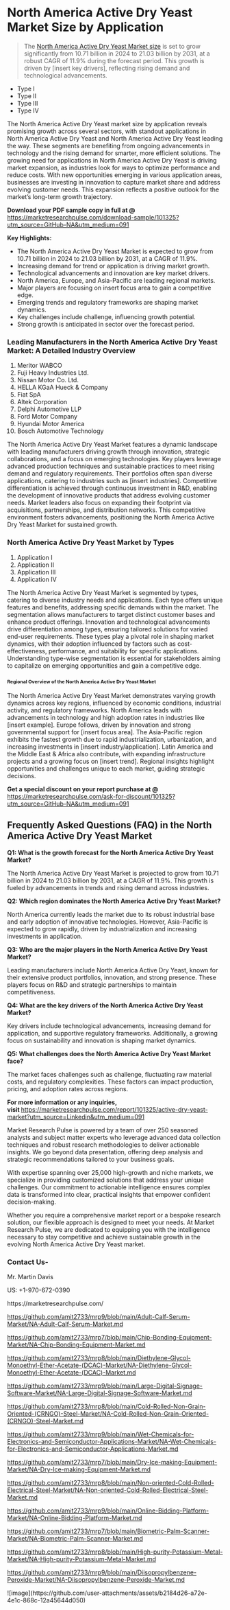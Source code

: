 <h1>North America Active Dry Yeast Market&nbsp;Size by Application</h1><blockquote><p>The <a href="https://marketresearchpulse.com/download-sample/101325?utm_source=GitHub-NA&amp;utm_medium=091">North America Active Dry Yeast Market size</a> is set to grow significantly from 10.71 billion in 2024 to 21.03 billion by 2031, at a robust CAGR of 11.9% during the forecast period. This growth is driven by [insert key drivers], reflecting rising demand and technological advancements.</p></blockquote><ul><li>Type I <li> Type II <li> Type III <li> Type IV</li></ul><p>The North America Active Dry Yeast market size by application reveals promising growth across several sectors, with standout applications in North America Active Dry Yeast and North America Active Dry Yeast leading the way. These segments are benefiting from ongoing advancements in technology and the rising demand for smarter, more efficient solutions. The growing need for applications in North America Active Dry Yeast is driving market expansion, as industries look for ways to optimize performance and reduce costs. With new opportunities emerging in various application areas, businesses are investing in innovation to capture market share and address evolving customer needs. This expansion reflects a positive outlook for the market’s long-term growth trajectory.</p><p><strong>Download your PDF sample copy in full at @ </strong><a href="https://marketresearchpulse.com/download-sample/101325?utm_source=GitHub-NA&amp;utm_medium=091">https://marketresearchpulse.com/download-sample/101325?utm_source=GitHub-NA&amp;utm_medium=091</a></p><p><strong>Key Highlights: </strong></p><ul><li>The North America Active Dry Yeast Market is expected to grow from 10.71 billion in 2024 to 21.03 billion by 2031, at a CAGR of 11.9%.</li><li>Increasing demand for trend or application is driving market growth.</li><li>Technological advancements and innovation are key market drivers.</li><li>North America, Europe, and Asia-Pacific are leading regional markets.</li><li>Major players are focusing on insert focus area to gain a competitive edge.</li><li>Emerging trends and regulatory frameworks are shaping market dynamics.</li><li>Key challenges include challenge, influencing growth potential.</li><li>Strong growth is anticipated in sector over the forecast period.</li></ul><h3>Leading Manufacturers in the North America Active Dry Yeast Market: A Detailed Industry Overview</h3><ol><li>Meritor WABCO</li><li>Fuji Heavy Industries Ltd.</li><li>Nissan Motor Co. Ltd.</li><li>HELLA KGaA Hueck & Company</li><li>Fiat SpA</li><li>Altek Corporation</li><li>Delphi Automotive LLP</li><li>Ford Motor Company</li><li>Hyundai Motor America</li><li>Bosch Automotive Technology</li></ol><div class="flex max-w-full flex-col flex-grow"><div class="min-h-8 text-message flex w-full flex-col items-end gap-2 whitespace-normal break-words [.text-message+&amp;]:mt-5" dir="auto" data-message-author-role="assistant" data-message-id="fd8432e4-4910-450d-b182-61b7bfb0a01f" data-message-model-slug="gpt-4o"><div class="flex w-full flex-col gap-1 empty:hidden first:pt-[3px]"><div class="markdown prose w-full break-words dark:prose-invert light"><p>The North America Active Dry Yeast Market features a dynamic landscape with leading manufacturers driving growth through innovation, strategic collaborations, and a focus on emerging technologies. Key players leverage advanced production techniques and sustainable practices to meet rising demand and regulatory requirements. Their portfolios often span diverse applications, catering to industries such as [insert industries]. Competitive differentiation is achieved through continuous investment in R&amp;D, enabling the development of innovative products that address evolving customer needs. Market leaders also focus on expanding their footprint via acquisitions, partnerships, and distribution networks. This competitive environment fosters advancements, positioning the North America Active Dry Yeast Market for sustained growth.</p></div></div></div></div><h3>North America Active Dry Yeast Market by Types</h3><ol><li>Application I <li> Application II <li> Application III <li> Application IV</li></ol><div class="flex max-w-full flex-col flex-grow"><div class="min-h-8 text-message flex w-full flex-col items-end gap-2 whitespace-normal break-words [.text-message+&amp;]:mt-5" dir="auto" data-message-author-role="assistant" data-message-id="084470be-0bb7-4664-bddf-5156b4f41249" data-message-model-slug="gpt-4o-mini"><div class="flex w-full flex-col gap-1 empty:hidden first:pt-[3px]"><div class="markdown prose w-full break-words dark:prose-invert light"><p>The North America Active Dry Yeast Market is segmented by types, catering to diverse industry needs and applications. Each type offers unique features and benefits, addressing specific demands within the market. The segmentation allows manufacturers to target distinct customer bases and enhance product offerings. Innovation and technological advancements drive differentiation among types, ensuring tailored solutions for varied end-user requirements. These types play a pivotal role in shaping market dynamics, with their adoption influenced by factors such as cost-effectiveness, performance, and suitability for specific applications. Understanding type-wise segmentation is essential for stakeholders aiming to capitalize on emerging opportunities and gain a competitive edge.</p></div></div></div></div><h3><span style="font-size: 11px;">Regional Overview of the North America Active Dry Yeast Market</span></h3><div class="flex max-w-full flex-col flex-grow"><div class="min-h-8 text-message flex w-full flex-col items-end gap-2 whitespace-normal break-words [.text-message+&amp;]:mt-5" dir="auto" data-message-author-role="assistant" data-message-id="e9038762-ce64-4e30-91c9-9bd413514231" data-message-model-slug="gpt-4o-mini"><div class="flex w-full flex-col gap-1 empty:hidden first:pt-[3px]"><div class="markdown prose w-full break-words dark:prose-invert light"><p>The North America Active Dry Yeast Market demonstrates varying growth dynamics across key regions, influenced by economic conditions, industrial activity, and regulatory frameworks. North America leads with advancements in technology and high adoption rates in industries like [insert example]. Europe follows, driven by innovation and strong governmental support for [insert focus area]. The Asia-Pacific region exhibits the fastest growth due to rapid industrialization, urbanization, and increasing investments in [insert industry/application]. Latin America and the Middle East &amp; Africa also contribute, with expanding infrastructure projects and a growing focus on [insert trend]. Regional insights highlight opportunities and challenges unique to each market, guiding strategic decisions.</p></div></div></div></div><p><strong>Get a special discount on your report purchase at @ </strong><a href="https://marketresearchpulse.com/ask-for-discount/101325?utm_source=GitHub-NA&amp;utm_medium=091">https://marketresearchpulse.com/ask-for-discount/101325?utm_source=GitHub-NA&amp;utm_medium=091</a></p><h2>Frequently Asked Questions (FAQ) in the North America Active Dry Yeast Market</h2><p><strong>Q1: What is the growth forecast for the North America Active Dry Yeast Market?</strong></p><p>The North America Active Dry Yeast Market is projected to grow from 10.71 billion in 2024 to 21.03 billion by 2031, at a CAGR of 11.9%. This growth is fueled by advancements in trends and rising demand across industries.</p><p><strong>Q2: Which region dominates the North America Active Dry Yeast Market?</strong></p><p>North America currently leads the market due to its robust industrial base and early adoption of innovative technologies. However, Asia-Pacific is expected to grow rapidly, driven by industrialization and increasing investments in application.</p><p><strong>Q3: Who are the major players in the North America Active Dry Yeast Market?</strong></p><p>Leading manufacturers include North America Active Dry Yeast, known for their extensive product portfolios, innovation, and strong presence. These players focus on R&amp;D and strategic partnerships to maintain competitiveness.</p><p><strong>Q4: What are the key drivers of the North America Active Dry Yeast Market?</strong></p><p>Key drivers include technological advancements, increasing demand for application, and supportive regulatory frameworks. Additionally, a growing focus on sustainability and innovation is shaping market dynamics.</p><p><strong>Q5: What challenges does the North America Active Dry Yeast Market face?</strong></p><p>The market faces challenges such as challenge, fluctuating raw material costs, and regulatory complexities. These factors can impact production, pricing, and adoption rates across regions.</p><p><strong>For more information or any inquiries, visit&nbsp;</strong><a href="https://marketresearchpulse.com/report/101325/active-dry-yeast-market?utm_source=Linkedin&utm_medium=091">https://marketresearchpulse.com/report/101325/active-dry-yeast-market?utm_source=Linkedin&utm_medium=091</a></p><p>Market Research Pulse is powered by a team of over 250 seasoned analysts and subject matter experts who leverage advanced data collection techniques and robust research methodologies to deliver actionable insights. We go beyond data presentation, offering deep analysis and strategic recommendations tailored to your business goals.</p><p>With expertise spanning over 25,000 high-growth and niche markets, we specialize in providing customized solutions that address your unique challenges. Our commitment to actionable intelligence ensures complex data is transformed into clear, practical insights that empower confident decision-making.</p><p>Whether you require a comprehensive market report or a bespoke research solution, our flexible approach is designed to meet your needs. At Market Research Pulse, we are dedicated to equipping you with the intelligence necessary to stay competitive and achieve sustainable growth in the evolving North America Active Dry Yeast market.</p><h3><strong>Contact Us-</strong></h3><p>Mr. Martin Davis</p><p>US: +1-970-672-0390</p><p>https://marketresearchpulse.com/</p><p><a href="https://github.com/amit2733/mrp9/blob/main/Adult-Calf-Serum-Market/NA-Adult-Calf-Serum-Market.md">https://github.com/amit2733/mrp9/blob/main/Adult-Calf-Serum-Market/NA-Adult-Calf-Serum-Market.md</a></p><p><a href="https://github.com/amit2733/mrp7/blob/main/Chip-Bonding-Equipment-Market/NA-Chip-Bonding-Equipment-Market.md">https://github.com/amit2733/mrp7/blob/main/Chip-Bonding-Equipment-Market/NA-Chip-Bonding-Equipment-Market.md</a></p><p><a href="https://github.com/amit2733/mrp8/blob/main/Diethylene-Glycol-Monoethyl-Ether-Acetate-(DCAC)-Market/NA-Diethylene-Glycol-Monoethyl-Ether-Acetate-(DCAC)-Market.md">https://github.com/amit2733/mrp8/blob/main/Diethylene-Glycol-Monoethyl-Ether-Acetate-(DCAC)-Market/NA-Diethylene-Glycol-Monoethyl-Ether-Acetate-(DCAC)-Market.md</a></p><p><a href="https://github.com/amit2733/mrp9/blob/main/Large-Digital-Signage-Software-Market/NA-Large-Digital-Signage-Software-Market.md">https://github.com/amit2733/mrp9/blob/main/Large-Digital-Signage-Software-Market/NA-Large-Digital-Signage-Software-Market.md</a></p><p><a href="https://github.com/amit2733/mrp8/blob/main/Cold-Rolled-Non-Grain-Oriented-(CRNGO)-Steel-Market/NA-Cold-Rolled-Non-Grain-Oriented-(CRNGO)-Steel-Market.md">https://github.com/amit2733/mrp8/blob/main/Cold-Rolled-Non-Grain-Oriented-(CRNGO)-Steel-Market/NA-Cold-Rolled-Non-Grain-Oriented-(CRNGO)-Steel-Market.md</a></p><p><a href="https://github.com/amit2733/mrp9/blob/main/Wet-Chemicals-for-Electronics-and-Semiconductor-Applications-Market/NA-Wet-Chemicals-for-Electronics-and-Semiconductor-Applications-Market.md">https://github.com/amit2733/mrp9/blob/main/Wet-Chemicals-for-Electronics-and-Semiconductor-Applications-Market/NA-Wet-Chemicals-for-Electronics-and-Semiconductor-Applications-Market.md</a></p><p><a href="https://github.com/amit2733/mrp7/blob/main/Dry-Ice-making-Equipment-Market/NA-Dry-Ice-making-Equipment-Market.md">https://github.com/amit2733/mrp7/blob/main/Dry-Ice-making-Equipment-Market/NA-Dry-Ice-making-Equipment-Market.md</a></p><p><a href="https://github.com/amit2733/mrp8/blob/main/Non-oriented-Cold-Rolled-Electrical-Steel-Market/NA-Non-oriented-Cold-Rolled-Electrical-Steel-Market.md">https://github.com/amit2733/mrp8/blob/main/Non-oriented-Cold-Rolled-Electrical-Steel-Market/NA-Non-oriented-Cold-Rolled-Electrical-Steel-Market.md</a></p><p><a href="https://github.com/amit2733/mrp9/blob/main/Online-Bidding-Platform-Market/NA-Online-Bidding-Platform-Market.md">https://github.com/amit2733/mrp9/blob/main/Online-Bidding-Platform-Market/NA-Online-Bidding-Platform-Market.md</a></p><p><a href="https://github.com/amit2733/mrp7/blob/main/Biometric-Palm-Scanner-Market/NA-Biometric-Palm-Scanner-Market.md">https://github.com/amit2733/mrp7/blob/main/Biometric-Palm-Scanner-Market/NA-Biometric-Palm-Scanner-Market.md</a></p><p><a href="https://github.com/amit2733/mrp8/blob/main/High-purity-Potassium-Metal-Market/NA-High-purity-Potassium-Metal-Market.md">https://github.com/amit2733/mrp8/blob/main/High-purity-Potassium-Metal-Market/NA-High-purity-Potassium-Metal-Market.md</a></p><p><a href="https://github.com/amit2733/mrp9/blob/main/Diisopropylbenzene-Peroxide-Market/NA-Diisopropylbenzene-Peroxide-Market.md">https://github.com/amit2733/mrp9/blob/main/Diisopropylbenzene-Peroxide-Market/NA-Diisopropylbenzene-Peroxide-Market.md</a></p>
![image](https://github.com/user-attachments/assets/b2184d26-a72e-4e1c-868c-12a45644d050)
